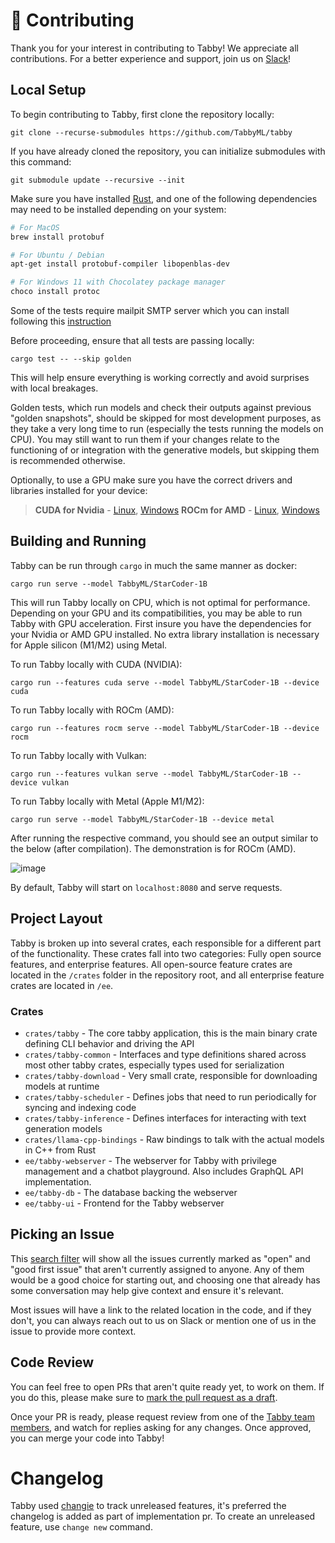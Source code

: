 # 🤝 Contributing

Thank you for your interest in contributing to Tabby! We appreciate all contributions. For a better experience and support, join us on [Slack](https://links.tabbyml.com/join-slack)!

## Local Setup

To begin contributing to Tabby, first clone the repository locally:

```
git clone --recurse-submodules https://github.com/TabbyML/tabby
```

If you have already cloned the repository, you can initialize submodules with this command:

```
git submodule update --recursive --init
```

Make sure you have installed [Rust](https://www.rust-lang.org/learn/get-started), and one of the following dependencies may need to be installed depending on your system:

```bash
# For MacOS
brew install protobuf

# For Ubuntu / Debian
apt-get install protobuf-compiler libopenblas-dev

# For Windows 11 with Chocolatey package manager
choco install protoc
```

Some of the tests require mailpit SMTP server which you can install following this [instruction](https://github.com/axllent/mailpit?tab=readme-ov-file#installation)

Before proceeding, ensure that all tests are passing locally:

```
cargo test -- --skip golden
```

This will help ensure everything is working correctly and avoid surprises with local breakages.

Golden tests, which run models and check their outputs against previous "golden snapshots", should be skipped for most development purposes, as they take a very long time to run (especially the tests running the models on CPU). You may still want to run them if your changes relate to the functioning of or integration with the generative models, but skipping them is recommended otherwise.

Optionally, to use a GPU make sure you have the correct drivers and libraries installed for your device:

> **CUDA for Nvidia** - [Linux](https://docs.nvidia.com/cuda/cuda-installation-guide-linux/index.html), [Windows](https://docs.nvidia.com/cuda/cuda-installation-guide-microsoft-windows/index.html)
> **ROCm for AMD** - [Linux](https://rocm.docs.amd.com/projects/install-on-linux/en/latest/tutorial/quick-start.html), [Windows](https://rocm.docs.amd.com/projects/install-on-linux/en/latest/)

## Building and Running

Tabby can be run through `cargo` in much the same manner as docker:

```
cargo run serve --model TabbyML/StarCoder-1B
```

This will run Tabby locally on CPU, which is not optimal for performance. Depending on your GPU and its compatibilities, you may be able to run Tabby with GPU acceleration. First insure you have the dependencies for your Nvidia or AMD GPU installed. No extra library installation is necessary for Apple silicon (M1/M2) using Metal.

To run Tabby locally with CUDA (NVIDIA):

```
cargo run --features cuda serve --model TabbyML/StarCoder-1B --device cuda
```

To run Tabby locally with ROCm (AMD):

```
cargo run --features rocm serve --model TabbyML/StarCoder-1B --device rocm
```

To run Tabby locally with Vulkan:

```
cargo run --features vulkan serve --model TabbyML/StarCoder-1B --device vulkan
```

To run Tabby locally with Metal (Apple M1/M2):

```
cargo run serve --model TabbyML/StarCoder-1B --device metal
```

After running the respective command, you should see an output similar to the below (after compilation). The demonstration is for ROCm (AMD).

![image](https://github.com/TabbyML/tabby/assets/14198267/8f21d495-882d-462c-b426-7c495f38a5d8)

By default, Tabby will start on `localhost:8080` and serve requests.

## Project Layout

Tabby is broken up into several crates, each responsible for a different part of the functionality. These crates fall into two categories: Fully open source features, and enterprise features. All open-source feature crates are located in the `/crates` folder in the repository root, and all enterprise feature crates are located in `/ee`.

### Crates

- `crates/tabby` - The core tabby application, this is the main binary crate defining CLI behavior and driving the API
- `crates/tabby-common` - Interfaces and type definitions shared across most other tabby crates, especially types used for serialization
- `crates/tabby-download` - Very small crate, responsible for downloading models at runtime
- `crates/tabby-scheduler` - Defines jobs that need to run periodically for syncing and indexing code
- `crates/tabby-inference` - Defines interfaces for interacting with text generation models
- `crates/llama-cpp-bindings` - Raw bindings to talk with the actual models in C++ from Rust
- `ee/tabby-webserver` - The webserver for Tabby with privilege management and a chatbot playground. Also includes GraphQL API implementation.
- `ee/tabby-db` - The database backing the webserver
- `ee/tabby-ui` - Frontend for the Tabby webserver

## Picking an Issue

This [search filter](https://github.com/TabbyML/tabby/issues?q=is%3Aissue+is%3Aopen+label%3A%22good+first+issue%22+no%3Aassignee) will show all the issues currently marked as "open" and "good first issue" that aren't currently assigned to anyone.
Any of them would be a good choice for starting out, and choosing one that already has some conversation may help give context and ensure it's relevant.

Most issues will have a link to the related location in the code, and if they don't, you can always reach out to us on Slack or mention one of us in the issue to provide more context.

## Code Review

You can feel free to open PRs that aren't quite ready yet, to work on them. If you do this, please make sure to [mark the pull request as a draft](https://docs.github.com/en/pull-requests/collaborating-with-pull-requests/proposing-changes-to-your-work-with-pull-requests/changing-the-stage-of-a-pull-request).

Once your PR is ready, please request review from one of the [Tabby team members](https://github.com/orgs/TabbyML/people), and watch for replies asking for any changes. Once approved, you can merge your code into Tabby!

# Changelog

Tabby used [changie](changie.dev) to track unreleased features, it's preferred the changelog is added as part of implementation pr. To create an unreleased feature, use `change new` command.
